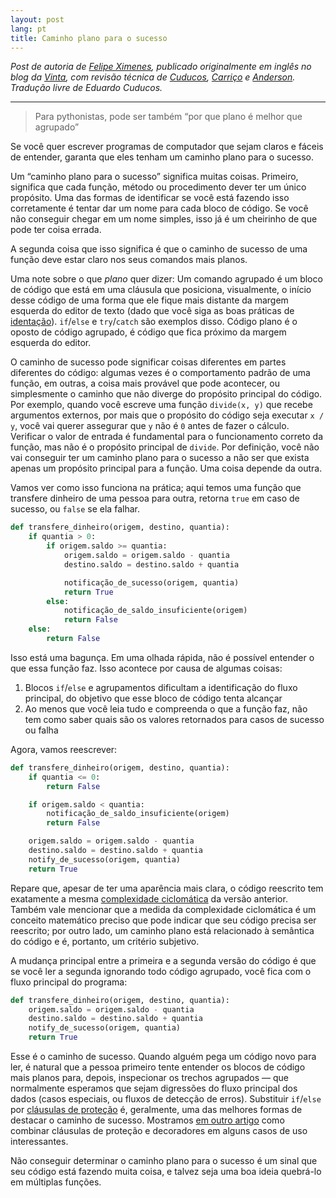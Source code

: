 ```yaml
---
layout: post
lang: pt
title: Caminho plano para o sucesso
---
```


_Post de autoria de [Felipe Ximenes](https://twitter.com/xima), publicado originalmente em inglês no blog da [Vinta](https://www.vinta.com.br/blog/2018/flat-success-path/), com revisão técnica de [Cuducos](https://twitter.com/cuducos), [Carriço](https://twitter.com/VictorCarrico) e [Anderson](https://twitter.com/AndersonRe86). Tradução livre de Eduardo Cuducos._

---

> Para pythonistas, pode ser também “por que plano é melhor que agrupado” 

Se você quer escrever programas de computador que sejam claros e fáceis de entender, garanta que eles tenham um caminho plano para o sucesso.

Um “caminho plano para o sucesso” significa muitas coisas. Primeiro, significa que cada função, método ou procedimento dever ter um único propósito. Uma das formas de identificar se você está fazendo isso corretamente é tentar dar um nome para cada bloco de código. Se você não conseguir chegar em um nome simples, isso já é um cheirinho de que pode ter coisa errada.

A segunda coisa que isso significa é que o caminho de sucesso de uma função deve estar claro nos seus comandos mais planos.

Uma note sobre o que _plano_ quer dizer: Um comando agrupado é um bloco de código que está em uma cláusula que posiciona, visualmente, o início desse código de uma forma que ele fique mais distante da margem esquerda do editor de texto (dado que você siga as boas práticas de [identação](https://pt.wikipedia.org/wiki/Indenta%C3%A7%C3%A3o)). `if`/`else` e `try`/`catch` são exemplos disso. Código plano é o oposto de código agrupado, é código que fica próximo da margem esquerda do editor. 

O caminho de sucesso pode significar coisas diferentes em partes diferentes do código: algumas vezes é o comportamento padrão de uma função, em outras, a coisa mais provável que pode acontecer, ou simplesmente o caminho que não diverge do propósito principal do código. Por exemplo, quando você escreve uma função `divide(x, y)` que recebe argumentos externos, por mais que o propósito do código seja executar `x / y`, você vai querer assegurar que `y` não é `0` antes de fazer o cálculo. Verificar o valor de entrada é fundamental para o funcionamento correto da função, mas não é o propósito principal de `divide`. Por definição, você não vai conseguir ter um caminho plano para o sucesso a não ser que exista apenas um propósito principal para a função. Uma coisa depende da outra.

Vamos ver como isso funciona na prática; aqui temos uma função que transfere dinheiro de uma pessoa para outra, retorna `true` em caso de sucesso, ou `false` se ela falhar.

```python
def transfere_dinheiro(origem, destino, quantia):
    if quantia > 0:
        if origem.saldo >= quantia:
            origem.saldo = origem.saldo - quantia
            destino.saldo = destino.saldo + quantia

            notificação_de_sucesso(origem, quantia)
            return True
        else:
            notificação_de_saldo_insuficiente(origem)
            return False
    else:
        return False
```

Isso está uma bagunça. Em uma olhada rápida, não é possível entender o que essa função faz. Isso acontece por causa de algumas coisas:

1. Blocos `if`/`else` e agrupamentos dificultam a identificação do fluxo principal, do objetivo que esse bloco de código tenta alcançar
1. Ao menos que você leia tudo e compreenda o que a função faz, não tem como saber quais são os valores retornados para casos de sucesso ou falha

Agora, vamos reescrever:

```python
def transfere_dinheiro(origem, destino, quantia):
    if quantia <= 0:
        return False

    if origem.saldo < quantia:
        notificação_de_saldo_insuficiente(origem)
        return False

    origem.saldo = origem.saldo - quantia
    destino.saldo = destino.saldo + quantia
    notify_de_sucesso(origem, quantia)
    return True
```

Repare que, apesar de ter uma aparência mais clara, o código reescrito tem exatamente a mesma [complexidade ciclomática](https://pt.wikipedia.org/wiki/Complexidade_ciclom%C3%A1tica) da versão anterior. Também vale mencionar que a medida da complexidade ciclomática é um conceito matemático preciso que pode indicar que seu código precisa ser reescrito; por outro lado, um caminho plano está relacionado à semântica do código e é, portanto, um critério subjetivo.

A mudança principal entre a primeira e a segunda versão do código é que se você ler a segunda ignorando todo código agrupado, você fica com o fluxo principal do programa:

```python
def transfere_dinheiro(origem, destino, quantia):
    origem.saldo = origem.saldo - quantia
    destino.saldo = destino.saldo + quantia
    notify_de_sucesso(origem, quantia)
    return True
```

Esse é o caminho de sucesso. Quando alguém pega um código novo para ler, é natural que a pessoa primeiro tente entender os blocos de código mais planos para, depois, inspecionar os trechos agrupados — que normalmente esperamos que sejam digressões do fluxo principal dos dados (casos especiais, ou fluxos de detecção de erros). Substituir `if`/`else` por [cláusulas de proteção](https://refactoring.com/catalog/replaceNestedConditionalWithGuardClauses.html) é, geralmente, uma das melhores formas de destacar o caminho de sucesso. Mostramos [em outro artigo](https://www.vinta.com.br/blog/2016/metaprogramming-and-django-using-decorators/) como combinar cláusulas de proteção e decoradores em alguns casos de uso interessantes.

Não conseguir determinar o caminho plano para o sucesso é um sinal que seu código está fazendo muita coisa, e talvez seja uma boa ideia quebrá-lo em múltiplas funções.
